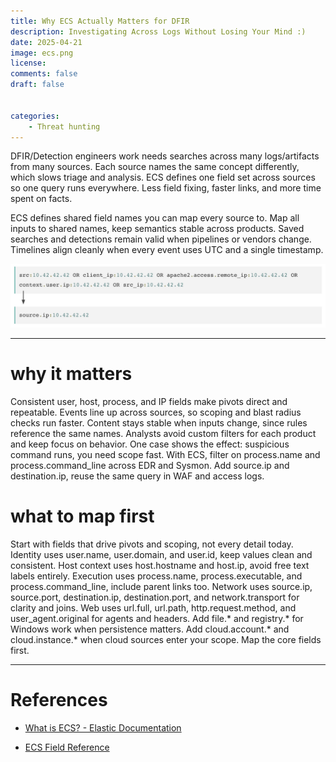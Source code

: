 ```yaml
---
title: Why ECS Actually Matters for DFIR
description: Investigating Across Logs Without Losing Your Mind :)
date: 2025-04-21
image: ecs.png
license: 
comments: false
draft: false


categories:
    - Threat hunting
---
```




DFIR/Detection engineers work needs searches across many logs/artifacts from many sources. Each source names the same concept differently, which slows triage and analysis. ECS defines one field set across sources so one query runs everywhere. Less field fixing, faster links, and more time spent on facts.

ECS defines shared field names you can map every source to. Map all inputs to shared names, keep semantics stable across products. Saved searches and detections remain valid when pipelines or vendors change. Timelines align cleanly when every event uses UTC and a single timestamp.  

![ECS field mapping example](ecs1.jpg)

---

# why it matters

Consistent user, host, process, and IP fields make pivots direct and repeatable. Events line up across sources, so scoping and blast radius checks run faster. Content stays stable when inputs change, since rules reference the same names. Analysts avoid custom filters for each product and keep focus on behavior. One case shows the effect: suspicious command runs, you need scope fast. With ECS, filter on process.name and process.command_line across EDR and Sysmon. Add source.ip and destination.ip, reuse the same query in WAF and access logs.

# what to map first

Start with fields that drive pivots and scoping, not every detail today. Identity uses user.name, user.domain, and user.id, keep values clean and consistent. Host context uses host.hostname and host.ip, avoid free text labels entirely. Execution uses process.name, process.executable, and process.command_line, include parent links too. Network uses source.ip, source.port, destination.ip, destination.port, and network.transport for clarity and joins. Web uses url.full, url.path, http.request.method, and user_agent.original for agents and headers. Add file.* and registry.* for Windows work when persistence matters. Add cloud.account.* and cloud.instance.* when cloud sources enter your scope. Map the core fields first.



---

# References

-  [What is ECS? - Elastic Documentation](https://www.elastic.co/guide/en/ecs/current/ecs-reference.html#_what_is_ecs)  
  

-  [ECS Field Reference](https://www.elastic.co/guide/en/ecs/current/ecs-field-reference.html)  
  

